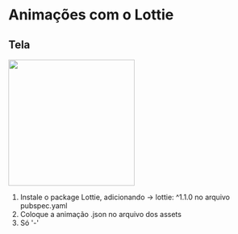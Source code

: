 # Animações com o Lottie

## Tela

<img src="https://user-images.githubusercontent.com/37156004/146837648-deb67579-6dbb-462f-989e-9dca124272e4.gif" width="250"/>

1. Instale o package Lottie, adicionando -> lottie: ^1.1.0 no arquivo pubspec.yaml
2. Coloque a animação .json no arquivo dos assets
3. Só '-'
          
      

